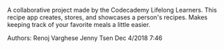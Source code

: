 A collaborative project made by the Codecademy Lifelong Learners. This recipe app creates, stores, and showcases a person's recipes. Makes keeping track of your favorite meals a little easier.

Authors:
Renoj Varghese
Jenny Tsen Dec 4/2018 7:46
